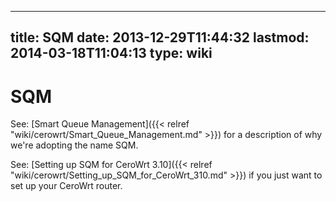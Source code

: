 
---
title: SQM
date: 2013-12-29T11:44:32
lastmod: 2014-03-18T11:04:13
type: wiki
---
SQM
===

See: [Smart Queue Management]({{< relref "wiki/cerowrt/Smart_Queue_Management.md" >}}) for a description of why we're
adopting the name SQM.

See: [Setting up SQM for CeroWrt 3.10]({{< relref "wiki/cerowrt/Setting_up_SQM_for_CeroWrt_310.md" >}}) if you just want to set up your CeroWrt router.
